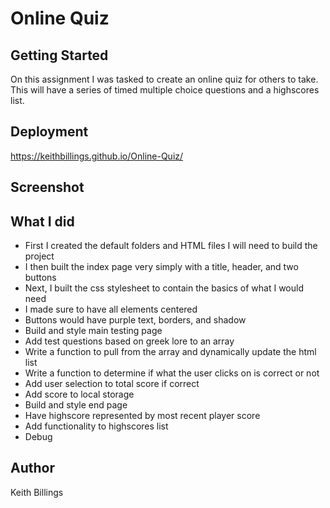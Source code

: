 # Online Quiz

## Getting Started

On this assignment I was tasked to create an online quiz for others to take. This will have a series of timed multiple choice questions and a highscores list.  

## Deployment

https://keithbillings.github.io/Online-Quiz/

## Screenshot



## What I did

  * First I created the default folders and HTML files I will need to build the project
  * I then built the index page very simply with a title, header, and two buttons
  * Next, I built the css stylesheet to contain the basics of what I would need
  * I made sure to have all elements centered
  * Buttons would have purple text, borders, and shadow
  * Build and style main testing page
  * Add test questions based on greek lore to an array
  * Write a function to pull from the array and dynamically update the html list
  * Write a function to determine if what the user clicks on is correct or not
  * Add user selection to total score if correct
  * Add score to local storage 
  * Build and style end page
  * Have highscore represented by most recent player score
  * Add functionality to highscores list
  * Debug

## Author

Keith Billings
